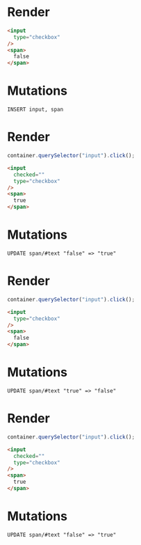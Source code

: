 # Render
```html
<input
  type="checkbox"
/>
<span>
  false
</span>
```

# Mutations
```
INSERT input, span
```

# Render
```js
container.querySelector("input").click();
```
```html
<input
  checked=""
  type="checkbox"
/>
<span>
  true
</span>
```

# Mutations
```
UPDATE span/#text "false" => "true"
```

# Render
```js
container.querySelector("input").click();
```
```html
<input
  type="checkbox"
/>
<span>
  false
</span>
```

# Mutations
```
UPDATE span/#text "true" => "false"
```

# Render
```js
container.querySelector("input").click();
```
```html
<input
  checked=""
  type="checkbox"
/>
<span>
  true
</span>
```

# Mutations
```
UPDATE span/#text "false" => "true"
```